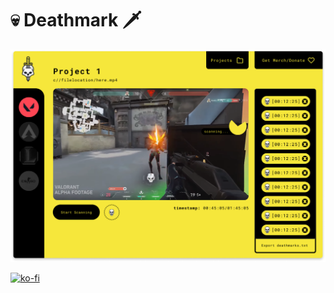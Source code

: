 # 💀 Deathmark 🗡️
![Screen Shot 2021-01-05 at 21 07 32](.readme/window.png)

[![ko-fi](https://ko-fi.com/img/githubbutton_sm.svg)](https://ko-fi.com/H2H616GHW)
